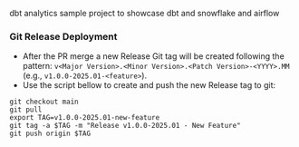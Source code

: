 dbt analytics sample project to showcase dbt and snowflake and airflow


### Git Release Deployment

- After the PR merge a new Release Git tag will be created following the pattern: 
`v<Major Version>.<Minor Version>.<Patch Version>-<YYYY>.MM` (e.g., `v1.0.0-2025.01-<feature>`).
- Use the script bellow to create and push the new Release tag to git:
```
git checkout main
git pull
export TAG=v1.0.0-2025.01-new-feature
git tag -a $TAG -m "Release v1.0.0-2025.01 - New Feature"
git push origin $TAG 
```